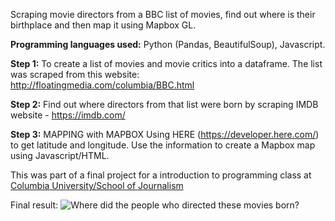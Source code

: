 
Scraping movie directors from a BBC list of movies, find out where is their birthplace and then map it using Mapbox GL.

**Programming languages used:** Python (Pandas, BeautifulSoup), Javascript.

**Step 1:** To create a list of movies and movie critics into a dataframe. The list was scraped from this website: http://floatingmedia.com/columbia/BBC.html

**Step 2:** Find out where directors from that list were born by scraping IMDB website - https://imdb.com/

**Step 3:** MAPPING with MAPBOX Using HERE (https://developer.here.com/) to get latitude and longitude. Use the information to create a Mapbox map using Javascript/HTML.

This was part of a final project for a introduction to programming class at [Columbia University/School of Journalism](https://journalism.columbia.edu/ms-data-journalism)

Final result:
![Where did the people who directed these movies born?](https://drive.google.com/file/d/1AOFWGr9esU9dh-4hc84WZZF6aaFmsnlj/view?usp=sharing)

